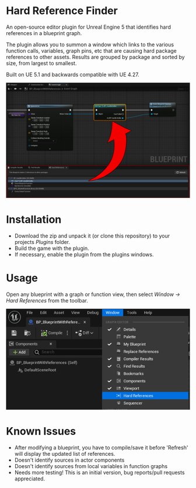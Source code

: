 # Hard Reference Finder

An open-source editor plugin for Unreal Engine 5 that identifies hard references in a blueprint graph.  

The plugin allows you to summon a window which links to the various function calls, variables, graph pins, etc that are causing hard package references to other assets. Results are grouped by package and sorted by size, from largest to smallest.

Built on UE 5.1 and backwards compatible with UE 4.27.

![Image showing plugin usage in an example blueprint](Documentation/main-image.png)


# Installation

 - Download the zip and unpack it (or clone this repository) to your projects *Plugins* folder.
 - Build the game with the plugin.
 - If necessary, enable the plugin from the plugins windows.

# Usage

Open any blueprint with a graph or function view, then select *Window -> Hard References* from the toolbar.

![Image showing how to summon the hard references viewport](Documentation/usage-guide.png)


# Known Issues
 - After modifying a blueprint, you have to compile/save it before 'Refresh' will display the updated list of references.
 - Doesn't identify sources in actor components 
 - Doesn't identify sources from local variables in function graphs
 - Needs more testing! This is an initial version, bug reports/pull requests appreciated.
